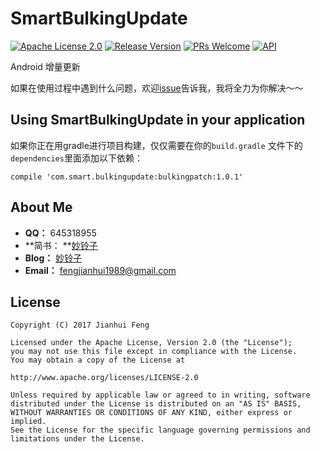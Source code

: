 
# SmartBulkingUpdate

[![Apache License 2.0][1]][2]
[![Release Version][30]][31]
[![PRs Welcome][32]][33]
[![API][3]][4]

Android 增量更新

如果在使用过程中遇到什么问题，欢迎[issue](https://github.com/SmartCodeLab/SmartBulkingUpdate/issues)告诉我，我将全力为你解决～～

## Using SmartBulkingUpdate in your application

如果你正在用gradle进行项目构建，仅仅需要在你的`build.gradle` 文件下的`dependencies`里面添加以下依赖：

```
compile 'com.smart.bulkingupdate:bulkingpatch:1.0.1'
```

## About Me

- **QQ：** 645318955
- **简书： **[妙铃子](http://www.jianshu.com/users/03ece7ed904a/latest_articles)
- **Blog：** [妙铃子](http://blog.csdn.net/miaolingzi)
- **Email：** fengjianhui1989@gmail.com

## License
```
Copyright (C) 2017 Jianhui Feng

Licensed under the Apache License, Version 2.0 (the "License");
you may not use this file except in compliance with the License.
You may obtain a copy of the License at

http://www.apache.org/licenses/LICENSE-2.0

Unless required by applicable law or agreed to in writing, software
distributed under the License is distributed on an "AS IS" BASIS,
WITHOUT WARRANTIES OR CONDITIONS OF ANY KIND, either express or implied.
See the License for the specific language governing permissions and
limitations under the License.
```

[1]:https://img.shields.io/:license-apache-blue.svg
[2]:https://www.apache.org/licenses/LICENSE-2.0.html
[3]:https://img.shields.io/badge/API-14%2B-red.svg?style=flat
[4]:https://android-arsenal.com/api?level=14
[30]:https://img.shields.io/badge/release-1.0.0-red.svg
[31]:https://github.com/SmartCodeLab/SmartBulkingUpdate/releases
[32]:https://img.shields.io/badge/PRs-welcome-brightgreen.svg
[33]:https://github.com/SmartCodeLab/SmartBulkingUpdate/pulls
